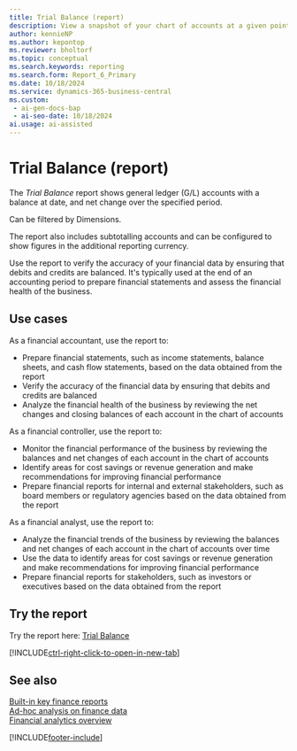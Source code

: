 ```yaml
---
title: Trial Balance (report)
description: View a snapshot of your chart of accounts at a given point in time, to check the debit and credit net change and closing balance.
author: kennieNP
ms.author: kepontop
ms.reviewer: bholtorf
ms.topic: conceptual
ms.search.keywords: reporting
ms.search.form: Report_6_Primary
ms.date: 10/18/2024
ms.service: dynamics-365-business-central
ms.custom:
 - ai-gen-docs-bap
 - ai-seo-date: 10/18/2024
ai.usage: ai-assisted
---
```


# Trial Balance (report)

The *Trial Balance* report shows general ledger (G/L) accounts with a balance at date, and net change over the specified period. 

Can be filtered by Dimensions.

The report also includes subtotalling accounts and can be configured to show figures in the additional reporting currency.

Use the report to verify the accuracy of your financial data by ensuring that debits and credits are balanced. It's typically used at the end of an accounting period to prepare financial statements and assess the financial health of the business.

## Use cases

<!-- 
Prompt

Below is a report in an ERP system. Provide 3-4 use cases for different personas working with core finance.
Format like this:    
  
As a <persona>, use the report to    
* use case 1  
* use case 2    

Do not capitalize the persona names. 
Do not start lines with ""Use the data to""

## Report name
Trial Balance

## Report description
Shows the chart of accounts with balances and net changes. You can choose to see a trial balance for selected dimensions or use the report at the close of an accounting period or fiscal year.

### What the report does
Shows G/L accounts with a balance at date, and net change over the specified period. Can be filtered by Dimensions.

The report also includes subtotalling accounts and can be configured to show figures in the additional reporting currency.

### Use cases
View a snapshot of your chart of accounts at a given point in time, to check the debit and credit net change and closing balance.
This report helps businesses verify the accuracy of their financial data by ensuring that debits and credits are balanced. It's typically used at the end of an accounting period to prepare financial statements and assess the financial health of the business.

Please include your data sources and URLs

-->

As a financial accountant, use the report to:
* Prepare financial statements, such as income statements, balance sheets, and cash flow statements, based on the data obtained from the report
* Verify the accuracy of the financial data by ensuring that debits and credits are balanced
* Analyze the financial health of the business by reviewing the net changes and closing balances of each account in the chart of accounts

As a financial controller, use the report to:
* Monitor the financial performance of the business by reviewing the balances and net changes of each account in the chart of accounts
* Identify areas for cost savings or revenue generation and make recommendations for improving financial performance
* Prepare financial reports for internal and external stakeholders, such as board members or regulatory agencies based on the data obtained from the report

As a financial analyst, use the report to:
* Analyze the financial trends of the business by reviewing the balances and net changes of each account in the chart of accounts over time
* Use the data to identify areas for cost savings or revenue generation and make recommendations for improving financial performance
* Prepare financial reports for stakeholders, such as investors or executives based on the data obtained from the report


## Try the report

Try the report here: [Trial Balance](https://businesscentral.dynamics.com?report=6)

[!INCLUDE[ctrl-right-click-to-open-in-new-tab](../includes/ctrl-right-click-to-open-in-new-tab.md)]


## See also

[Built-in key finance reports](../finance-reports.md)  
[Ad-hoc analysis on finance data](../ad-hoc-analysis-finance.md)  
[Financial analytics overview](../bi.md)  

[!INCLUDE[footer-include](../includes/footer-banner.md)]